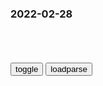 ### 2022-02-28

```note
```

<table id="tbc" style="white-space:pre-wrap">
</table>
<button onclick="toggleb()">toggle</button>
<button onclick="loadparse()">loadparse</button>
<br>
<!-- 🌸<br>🍅-　-🍑<hr>🍀 -->
<pre>
<textarea rows="30" cols="100" style="display: none" id="tar">

澳大利亚宣布对俄制裁：针对普j等人的入境禁令已生效
https://mbd.baidu.com/newspage/data/landingsuper?context=%7B%22nid%22%3A%22news_9344111208087480934%22%7D&n_type=-1&p_from=-1

j于事敏于行
好像人家想去他那里似的

<font size="1" style="color:#DCDCDC">2022-02-28</font>

少帅：张作霖一手的好牌，连喝口酒都是甜的，真是美滋滋,影视,战争片,好看视频
https://haokan.baidu.com/v?vid=5187303015022445783&sfrom=baidu-feed

越在这关口上，越要讲人情世故。咱东北的那些人尖，都得给我笼络住了。

<font size="1" style="color:#DCDCDC">2022-02-28</font>

富婆：富婆装穷相亲，大叔结账时的举动，富婆恨不得嫁给,影视,爱情片,好看视频
https://haokan.baidu.com/v?vid=4503636461474407358&sfrom=baidu-feed

<font size="1" style="color:#DCDCDC">2022-02-28</font>

eg主席访h“取经”_新闻中心_新浪网
https://news.sina.com.cn/w/2008-01-26/015913328226s.shtml

<font size="1" style="color:#DCDCDC">2022-02-28</font>

调查显示 e罗斯gcd仍在俄然拥有最高的支持率
http://news.sohu.com/80/38/news200613880.shtml

<font size="1" style="color:#DCDCDC">2022-02-28</font>

eg想借机为“上台”造势--舆情频道
http://qnck.cyol.com/content/2010-07/06/content_3312446.htm

<font size="1" style="color:#DCDCDC">2022-02-28</font>

这次是乌克兰，下次是谁呢？
https://m.thepaper.cn/baijiahao_16885136

<font size="1" style="color:#DCDCDC">2022-02-28</font>

张维w《这就是zg》第134期：扑朔迷离的乌克兰局势
https://mbd.baidu.com/newspage/data/landingsuper?context=%7B%22nid%22%3A%22news_9504228675696250382%22%7D&n_type=-1&p_from=-1

<font size="1" style="color:#DCDCDC">2022-02-28</font>

乌军要用“猪油子弹”对抗车臣，海外网m：果然是新纳粹
https://mbd.baidu.com/newspage/data/landingsuper?context=%7B%22nid%22%3A%22news_10467296000204503380%22%7D&n_type=-1&p_from=-1

<font size="1" style="color:#DCDCDC">2022-02-28</font>

2021年我g手机上网人数为10.29亿人
https://mbd.baidu.com/newspage/data/landingsuper?context=%7B%22nid%22%3A%22news_9317905718645196259%22%7D&n_type=-1&p_from=-1

<font size="1" style="color:#DCDCDC">2022-02-28</font>

参与影视作品创作，对马未都毫无诱惑，他觉得太浪费时间丨追梦人,综艺,脱口秀,好看视频
https://haokan.baidu.com/v?vid=4660679913371653004&sfrom=baidu-feed

<font size="1" style="color:#DCDCDC">2022-02-28</font>

西方gj是这么支持乌克兰的——
https://m.thepaper.cn/baijiahao_16852122

https://imagepphcloud.thepaper.cn/pph/image/181/207/400.jpg

<font size="1" style="color:#DCDCDC">2022-02-28</font>

徐吉军丨zg使命2021：遏制末日武器，推进世界rm大团结|h唐|m族|梁启超|天花_网易订阅
https://www.163.com/dy/article/FV9LJGGG0541AF2M.html

<font size="1" style="color:#DCDCDC">2022-02-28</font>

乌克兰m调显示泽连斯基支持率飙升至90%以上
https://mbd.baidu.com/newspage/data/landingsuper?context=%7B%22nid%22%3A%22news_9653621717104931043%22%7D&n_type=-1&p_from=-1

<font size="1" style="color:#DCDCDC">2022-02-28</font>

韩国外交部：韩国中断对e罗斯的战略物资出口
https://mbd.baidu.com/newspage/data/landingsuper?context=%7B%22nid%22%3A%22news_9312739289598887609%22%7D&n_type=-1&p_from=-1

<font size="1" style="color:#DCDCDC">2022-02-28</font>

美英等28g将向乌克兰援助武器及药品
https://baijiahao.baidu.com/s?id=1725808894491551809&wfr=spider&for=pc

<font size="1" style="color:#DCDCDC">2022-02-28</font>

德g将向乌克兰提供1000枚反坦克武器和500枚导弹，美媒：历史性z策转变
https://mbd.baidu.com/newspage/data/landingsuper?context=%7B%22nid%22%3A%22news_9798045241034492737%22%7D&n_type=-1&p_from=-1

<font size="1" style="color:#DCDCDC">2022-02-28</font>

乌克兰总统：曾经主演电视剧《rm公仆》豆瓣评分9.0
https://mbd.baidu.com/newspage/data/landingsuper?context=%7B%22nid%22%3A%22news_9951966286150764646%22%7D&n_type=-1&p_from=-1

在剧中，他饰演了一位历史老师，因怒批乌克兰当局而爆红网络，之后当选乌克兰总统。

“我现在要在每个等不来儿子的母亲面前下跪；要在每个等不来父亲的孩子面前下跪；要在每个等不来丈夫的女人面前下跪。同时我也请你一起来。”泽连斯基对波罗申科说。

<font size="1" style="color:#DCDCDC">2022-02-28</font>

麻将可以做永动机？帅小伙亲测8.9万点赞的生活小技巧是真的吗？,生活,生活技巧,好看视频
https://haokan.baidu.com/v?vid=2635342909538771053

<font size="1" style="color:#DCDCDC">2022-02-28</font>

用激光笔照射水珠，据说就能看到水中的生态系统，这是真的吗？,科学,科学,好看视频
https://haokan.baidu.com/v?vid=4313368108303715245&sfrom=baidu-feed

<font size="1" style="color:#DCDCDC">2022-02-28</font>

鲍有祥成为“金三角新毒王”，说着流利h语，向世界许下“诺言”,历史,zg历史,好看视频
https://haokan.baidu.com/v?vid=9215484502531436685&sfrom=baidu-feed

<font size="1" style="color:#DCDCDC">2022-02-28</font>

司马南：新h、rm直播乌g战事，你看到了什么？,情感,人生导师,好看视频
https://haokan.baidu.com/v?pd=wisenatural&vid=16507350218520828769

<font size="1" style="color:#DCDCDC">2022-02-28</font>

孙佳s：“认知战”已在zg网络空间打响
https://mbd.baidu.com/newspage/data/landingsuper?context=%7B%22nid%22%3A%22news_9626421178147293013%22%7D&n_type=-1&p_from=-1

<font size="1" style="color:#DCDCDC">2022-02-28</font>

炮制乌克兰网络谣言的这些“键盘侠”，身份可疑！
https://mbd.baidu.com/newspage/data/landingsuper?context=%7B%22nid%22%3A%22news_9940839593549294171%22%7D&n_type=-1&p_from=-1

<font size="1" style="color:#DCDCDC">2022-02-28</font>

</textarea>
</pre>
<!-- 🍀<br>🍑-　-🍅<hr>🌸 -->

```tip
```

<script src="https://cdn.jsdelivr.net/npm/jquery@3.5.1/dist/jquery.min.js"></script>

<link rel="stylesheet" href="https://cdn.jsdelivr.net/gh/fancyapps/fancybox@3.5.7/dist/jquery.fancybox.min.css" />
<script src="https://cdn.jsdelivr.net/gh/fancyapps/fancybox@3.5.7/dist/jquery.fancybox.min.js"></script>

<script type="text/javascript">

var __urlRegex = /(\b(https?|ftp|file):\/\/[-A-Z0-9+&@#\/%?=~_|!:,.;]*[-A-Z0-9+&@#\/%=~_|])/ig;
var __imgRegex = /\.(?:jpe?g|gif|png|webp)$/i;

loadparse();

function parseURL($string){

    var exp = __urlRegex;
    return $string.replace(exp,function(match){
            __imgRegex.lastIndex=0;
            if(__imgRegex.test(match)){
                return '<a data-fancybox="gallery" href="' + match.replace("/p=700", "")
                 + '"><img src="' + match.replace("/p=700", "/p=160x200")+'" width="64"></a>';
            }
            else{
                return '<a href="' + match + '" target="_blank">' + match + '</a>';
            }
        }
    );
}

function loadparse() {
  tbc.innerHTML = parseURL(tar.value);
}

function toggleb() {
  var x = document.getElementById("tar");
  if (x.style.display === "none") {
    x.style.display = "";
  } else {
    x.style.display = "none";
  }
}

</script>
